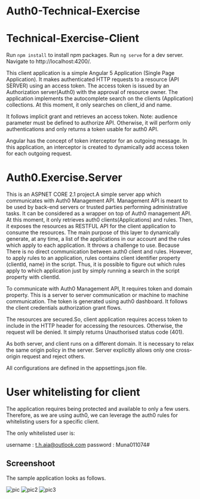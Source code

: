 # Auth0-Technical-Exercise

# Technical-Exercise-Client
Run ```npm install``` to install npm packages. Run ```ng serve``` for a dev server. Navigate to http://localhost:4200/. 

This client application is a simple Angular 5 Application (Single Page Application). It makes authenticated HTTP requests to a resource (API SERVER) using an access token. The access token is issued by an Authorization server(Auth0) with the approval of resource owner. The application implements the autocomplete search on the clients (Application) collections. At this moment, it only searches on client_id and name. 


 It follows implicit grant and retrieves an access token. 
Note: audience parameter must be defined to authorize API. Otherwise, it will perform only authentications and only returns a token usable for auth0 API.

Angular has the concept of token interceptor for an outgoing message. In this application, an interceptor is created to dynamically add access token for each outgoing request.

# Auth0.Exercise.Server
This is an ASPNET CORE 2.1 project.A simple server app which communicates with Auth0 Management API. Management API is meant to be used by back-end servers or trusted parties performing administrative tasks. It can be considered as a wrapper on top of Auth0 management API. At this moment, it only retrieves auth0 clients(Applications) and rules. Then, it exposes the resources as RESTFUL API for the client application to consume the resources. 
The main purpose of this layer to dynamically generate, at any time, a list of the applications in our account and the rules which apply to each application. It throws a challenge to use. Because There is no direct communication between auth0 client and rules. However, to apply rules to an application, rules contains client identifier property (clientId, name) in the script. Thus, it is possible to figure out which rules apply to which application just by simply running a search in the script property with clientId. 

To communicate with Auth0 Management API, It requires token and domain property. This is a server to server communication or machine to machine communication. The token is generated using auth0 dashboard. It follows the client credentials authorization grant flows.

The resources are secured.So, client application requires access token to include in the HTTP header for accessing the resources. Otherwise, the request will be denied. It simply returns Unauthorised status code (401).

As both server, and client runs on a different domain. It is necessary to relax the same origin policy in the server. Server explicitly allows  only one cross-origin request and reject others.

All configurations are defined in the appsettings.json file.  
# User whitelisting for client

The application requires being protected and available to only a few users. Therefore, as we are using auth0, we can leverage the auth0 rules for whitelisting users for a specific client. 

The only whitelisted user is:

username : t.h.aia@outlook.com
password : Muna011074#

## Screenshoot
The sample application looks as follows.

![pic](https://user-images.githubusercontent.com/38843176/39411655-39e9961e-4c06-11e8-8085-0705c6f55d10.JPG)
![pic2](https://user-images.githubusercontent.com/38843176/39411680-b1db1aee-4c06-11e8-8343-fc98bd0bb0b7.JPG)
![pic3](https://user-images.githubusercontent.com/38843176/39411721-da58b606-4c07-11e8-812b-220cd585a2a0.JPG)
